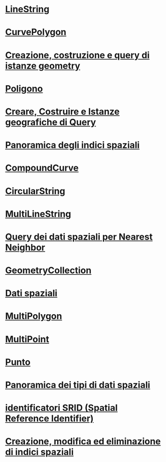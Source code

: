 # [LineString](linestring.md)
# [CurvePolygon](curvepolygon.md)
# [Creazione, costruzione e query di istanze geometry](create-construct-and-query-geometry-instances.md)
# [Poligono](polygon.md)
# [Creare, Costruire e Istanze geografiche di Query](create-construct-and-query-geography-instances.md)
# [Panoramica degli indici spaziali](spatial-indexes-overview.md)
# [CompoundCurve](compoundcurve.md)
# [CircularString](circularstring.md)
# [MultiLineString](multilinestring.md)
# [Query dei dati spaziali per Nearest Neighbor](query-spatial-data-for-nearest-neighbor.md)
# [GeometryCollection](geometrycollection.md)
# [Dati spaziali](spatial-data-sql-server.md)
# [MultiPolygon](multipolygon.md)
# [MultiPoint](multipoint.md)
# [Punto](point.md)
# [Panoramica dei tipi di dati spaziali](spatial-data-types-overview.md)
# [identificatori SRID (Spatial Reference Identifier)](spatial-reference-identifiers-srids.md)
# [Creazione, modifica ed eliminazione di indici spaziali](create-modify-and-drop-spatial-indexes.md)
